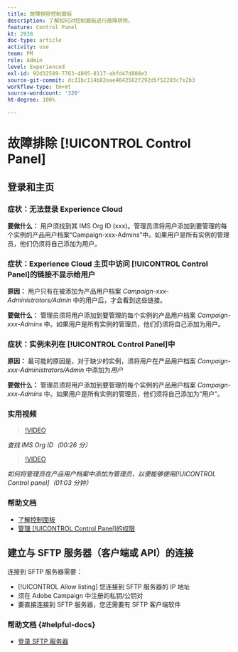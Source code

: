 ```yaml
---
title: 故障排除控制面板
description: 了解如何对控制面板进行故障排除。
feature: Control Panel
kt: 2938
doc-type: article
activity: use
team: PM
role: Admin
level: Experienced
exl-id: 92d32589-7763-4895-8117-abfd47d808e3
source-git-commit: dc31bc114b82eae4042562f292d5f52203c7e2b3
workflow-type: tm+mt
source-wordcount: '320'
ht-degree: 100%

---
```


# 故障排除 [!UICONTROL Control Panel]

## 登录和主页

### 症状：无法登录 Experience Cloud

**要做什么：**
用户须找到其 IMS Org ID (xxx)。管理员须将用户添加到要管理的每个实例的产品用户档案“Campaign-xxx-Admins”中。如果用户是所有实例的管理员，他们仍须将自己添加为用户。

### 症状：Experience Cloud 主页中访问 [!UICONTROL Control Panel]的链接不显示给用户

**原因：**
用户只有在被添加为产品用户档案 _Campaign-xxx-Administrators/Admin_ 中的用户后，才会看到这些链接。

**要做什么：**
管理员须将用户添加到要管理的每个实例的产品用户档案 _Campaign-xxx-Admins_ 中。如果用户是所有实例的管理员，他们仍须将自己添加为用户。

### 症状：实例未列在 [!UICONTROL Control Panel]中

**原因：**
最可能的原因是，对于缺少的实例，须将用户在产品用户档案 _Campaign-xxx-Administrators/Admin_ 中添加为&#x200B;*用户*

**要做什么：**
管理员须将用户添加到要管理的每个实例的产品用户档案 _Campaign-xxx-Admins_ 中。如果用户是所有实例的管理员，他们须将自己添加为“用户”。

### 实用视频

>[!VIDEO](https://video.tv.adobe.com/v/27183?quality=12)

*查找 IMS Org ID（00:26 分）*

>[!VIDEO](https://video.tv.adobe.com/v/27147?quality=12)

*如何将管理员在产品用户档案中添加为管理员，以便能够使用[!UICONTROL Control panel]（01:03 分钟）*

### 帮助文档

* [了解控制面板](https://experienceleague.adobe.com/docs/control-panel/using/control-panel-home.html?lang=zh-Hans)
* [管理 [!UICONTROL Control Panel]的权限](https://experienceleague.adobe.com/docs/control-panel/using/control-panel-home.html?lang=en)

## 建立与 SFTP 服务器（客户端或 API）的连接

连接到 SFTP 服务器需要：

* [!UICONTROL Allow listing] 您连接到 SFTP 服务器的 IP 地址
* 须在 Adobe Campaign 中注册的私钥/公钥对
* 要直接连接到 SFTP 服务器，您还需要有 SFTP 客户端软件

### 帮助文档 {#helpful-docs}

* [登录 SFTP 服务器](https://experienceleague.adobe.com/docs/control-panel/using/control-panel-home.html?lang=en)
